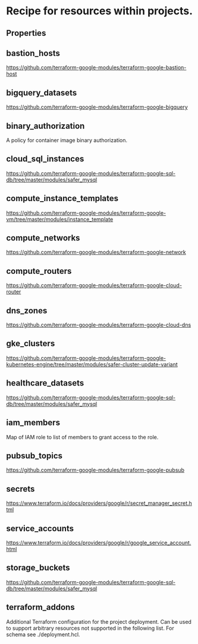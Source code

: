 
# Recipe for resources within projects.

## Properties

## bastion_hosts

https://github.com/terraform-google-modules/terraform-google-bastion-host



## bigquery_datasets

https://github.com/terraform-google-modules/terraform-google-bigquery



## binary_authorization

A policy for container image binary authorization.



## cloud_sql_instances

https://github.com/terraform-google-modules/terraform-google-sql-db/tree/master/modules/safer_mysql



## compute_instance_templates

https://github.com/terraform-google-modules/terraform-google-vm/tree/master/modules/instance_template



## compute_networks

https://github.com/terraform-google-modules/terraform-google-network



## compute_routers

https://github.com/terraform-google-modules/terraform-google-cloud-router



## dns_zones

https://github.com/terraform-google-modules/terraform-google-cloud-dns



## gke_clusters

https://github.com/terraform-google-modules/terraform-google-kubernetes-engine/tree/master/modules/safer-cluster-update-variant



## healthcare_datasets

https://github.com/terraform-google-modules/terraform-google-sql-db/tree/master/modules/safer_mysql



## iam_members

Map of IAM role to list of members to grant access to the role.



## pubsub_topics

https://github.com/terraform-google-modules/terraform-google-pubsub



## secrets

https://www.terraform.io/docs/providers/google/r/secret_manager_secret.html



## service_accounts

https://www.terraform.io/docs/providers/google/r/google_service_account.html



## storage_buckets

https://github.com/terraform-google-modules/terraform-google-sql-db/tree/master/modules/safer_mysql



## terraform_addons

Additional Terraform configuration for the project deployment.
Can be used to support arbitrary resources not supported in the following list.
For schema see ./deployment.hcl.




